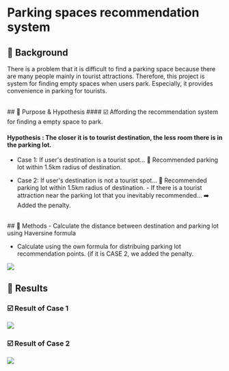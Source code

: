# Parking spaces recommendation system

## 📌 Background
There is a problem that it is difficult to find a parking space because there are many people mainly in tourist attractions.
Therefore, this project is system for finding empty spaces when users park.
Especially, it provides convenience in parking for tourists.

</br>
## 📌 Purpose & Hypothesis
#### ☑️ Affording the recommendation system for finding a empty space to park.

#### Hypothesis : The closer it is to tourist destination, the less room there is in the parking lot.

- Case 1: If user's destination is a tourist spot...
          🔹 Recommended parking lot within 1.5km radius of destination.
  
- Case 2: If user's destination is not a tourist spot...
          🔹 Recommended parking lot within 1.5km radius of destination.
             - If there is a tourist attraction near the parking lot that you inevitably recommended...
               ➡️ Added the penalty.


</br>
##  📌 Methods
- Calculate the distance between destination and parking lot using Haversine formula

- Calculate using the own formula for distribuing parking lot recommendation points. (if it is CASE 2, we added the penalty.
<img src ='https://img1.daumcdn.net/thumb/R1280x0/?scode=mtistory2&fname=https%3A%2F%2Fblog.kakaocdn.net%2Fdn%2Fc4II0A%2FbtsM9ZfBwSs%2Fip13SmkEITipTooyHUKbk1%2Fimg.png'>


</br>

## 📌 Results

### ☑️ Result of Case 1
<img src = 'https://img1.daumcdn.net/thumb/R1280x0/?scode=mtistory2&fname=https%3A%2F%2Fblog.kakaocdn.net%2Fdn%2FdxKe35%2FbtsNbdp0Kzb%2F2sNoVUkK5tvb8Y67DQMxF1%2Fimg.png'>



### ☑️ Result of Case 2
<img src = 'https://img1.daumcdn.net/thumb/R1280x0/?scode=mtistory2&fname=https%3A%2F%2Fblog.kakaocdn.net%2Fdn%2FnZRZY%2FbtsNaiTnEcY%2F7nX24srKJAa0kGHTb7QGkk%2Fimg.png'>

  

